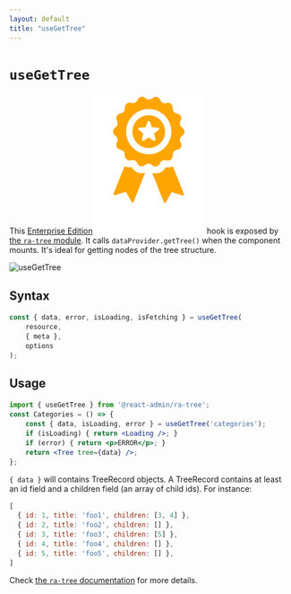 ```yaml
---
layout: default
title: "useGetTree"
---
```


# `useGetTree`

This [Enterprise Edition](https://marmelab.com/ra-enterprise)<img class="icon" src="./img/premium.svg" /> hook is exposed by [the `ra-tree` module](https://marmelab.com/ra-enterprise/modules/ra-tree). It calls `dataProvider.getTree()` when the component mounts. It's ideal for getting nodes of the tree structure.

![useGetTree](https://marmelab.com/ra-enterprise/modules/assets/ra-tree-overview.gif)

## Syntax

```jsx
const { data, error, isLoading, isFetching } = useGetTree(
    resource,
    { meta },
    options
);
```

## Usage

```jsx
import { useGetTree } from '@react-admin/ra-tree';
const Categories = () => {
    const { data, isLoading, error } = useGetTree('categories');
    if (isLoading) { return <Loading />; }
    if (error) { return <p>ERROR</p>; }
    return <Tree tree={data} />;
};
```

`{ data }` will contains TreeRecord objects. A TreeRecord contains at least an id field and a children field (an array of child ids). For instance:

```js
[
  { id: 1, title: 'foo1', children: [3, 4] },
  { id: 2, title: 'foo2', children: [] },
  { id: 3, title: 'foo3', children: [5] },
  { id: 4, title: 'foo4', children: [] },
  { id: 5, title: 'foo5', children: [] },
]
 ```

Check [the `ra-tree` documentation](https://marmelab.com/ra-enterprise/modules/ra-tree) for more details.